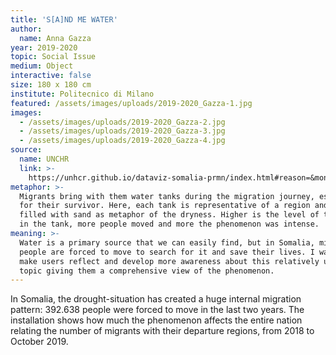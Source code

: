 ```yaml
---
title: 'S[A]ND ME WATER'
author:
  name: Anna Gazza
year: 2019-2020
topic: Social Issue
medium: Object
interactive: false
size: 180 x 180 cm
institute: Politecnico di Milano
featured: /assets/images/uploads/2019-2020_Gazza-1.jpg
images:
  - /assets/images/uploads/2019-2020_Gazza-2.jpg
  - /assets/images/uploads/2019-2020_Gazza-3.jpg
  - /assets/images/uploads/2019-2020_Gazza-4.jpg
source:
  name: UNCHR
  link: >-
    https://unhcr.github.io/dataviz-somalia-prmn/index.html#reason=&month=&need=&pregion=&pdistrictmap=&cregion=&cdistrictmap=&year=2019
metaphor: >-
  Migrants bring with them water tanks during the migration journey, essential
  for their survivor. Here, each tank is representative of a region and is
  filled with sand as metaphor of the dryness. Higher is the level of the sand
  in the tank, more people moved and more the phenomenon was intense.
meaning: >-
  Water is a primary source that we can easily find, but in Somalia, millions of
  people are forced to move to search for it and save their lives. I want to
  make users reflect and develop more awareness about this relatively unknown
  topic giving them a comprehensive view of the phenomenon.
---
```

In Somalia, the drought-situation has created a huge internal migration pattern: 392.638 people were forced to move in the last two years. The installation shows how much the phenomenon affects the entire nation relating the number of migrants with their departure regions, from 2018 to October 2019.
